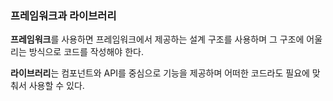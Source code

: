 ### 프레임워크과 라이브러리
**프레임워크**를 사용하면 프레임워크에서 제공하는 설계 구조를 사용하며 그 구조에 어울리는 방식으로 코드를 작성해야 한다.

**라이브러리**는 컴포넌트와 API를 중심으로 기능을 제공하며 어떠한 코드라도 필요에 맞춰서 사용할 수 있다.